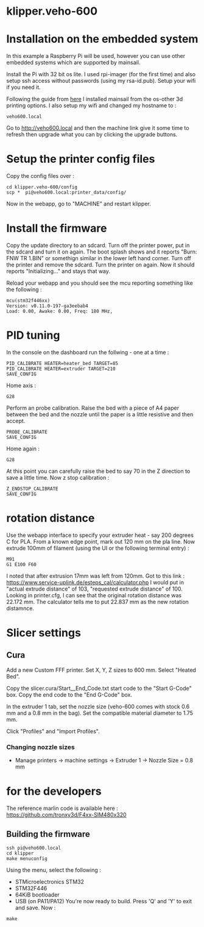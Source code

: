 # klipper.veho-600

# Installation on the embedded system
In this example a Raspberry Pi will be used, however you can use other embedded systems which are supported by mainsail.

Install the Pi with 32 bit os lite. I used rpi-imager (for the first time) and also setup ssh access without passwords (using my rsa-id.pub). Setup your wifi if you need it.

Following the guide from [here](https://docs-os.mainsail.xyz/getting-started/raspberry-pi-os-based)
I installed mainsail from the os-other 3d printing options. I also setup my wifi and changed my hostname to :
```
veho600.local
```

Go to http://veho600.local and then the machine link give it some time to refresh then upgrade what you can by clicking the upgrade buttons.

# Setup the printer config files

Copy the config files over :
```
cd klipper.veho-600/config
scp *  pi@veho600.local:printer_data/config/
```

Now in the webapp, go to "MACHINE" and restart klipper.

# Install the firmware

Copy the update directory to an sdcard. Turn off the printer power, put in the sdcard and turn it on again. The boot splash shows and it reports "Burn: FNW TR 1.BIN" or somethign similar in the lower left hand corner.
Turn off the printer and remove the sdcard. Turn the printer on again. Now it should reports "Initializing..." and stays that way.

Reload your webapp and you should see the mcu reporting something like the following :
```
mcu(stm32f446xx)
Version: v0.11.0-197-ga3eebab4
Load: 0.00, Awake: 0.00, Freq: 180 MHz,
```

# PID tuning

In the console on the dashboard run the follwing - one at a time :
```
PID_CALIBRATE HEATER=heater_bed TARGET=85
PID_CALIBRATE HEATER=extruder TARGET=210
SAVE_CONFIG
```

Home axis :
```
G28
```
Perform an probe calibration. Raise the bed with a piece of A4 paper between the bed and the nozzle until the paper is a little resistive and then accept.
```
PROBE_CALIBRATE
SAVE_CONFIG
```
Home again :
```
G28
```
At this point you can carefully raise the bed to say 70 in the Z direction to save a little time.
Now z stop calibration :
```
Z_ENDSTOP_CALIBRATE
SAVE_CONFIG
```
# rotation distance

Use the webapp interface to specify your extruder heat - say 200 degrees C for PLA.
From a known edge point, mark out 120 mm on the pla line. Now extrude 100mm of filament (using the UI or the following terminal entry) :
```
M91
G1 E100 F60
```
I noted that after extrusion 17mm was left from 120mm. Got to this link : https://www.service-uplink.de/esteps_cal/calculator.php
I would put in "actual extrude distance" of 103, "requested extrude distance" of 100. Looking in printer.cfg, I can see that the original rotation distance was 22.172 mm. The calculator tells me to put 22.837 mm as the new rotation distamnce.

# Slicer settings

## Cura

Add a new Custom FFF printer. Set X, Y, Z sizes to 600 mm. Select "Heated Bed".

Copy the slicer.cura/Start__End_Code.txt start code to the "Start G-Code" box. Copy the end code to the "End G-Code" box.

In the extruder 1 tab, set the nozzle size (veho-600 comes with stock 0.6 mm and a 0.8 mm in the bag). Set the compatible material diameter to 1.75 mm.

Click "Profiles" and "Import Profiles".

### Changing nozzle sizes

* Manage printers -> machine settings -> Extruder 1 -> Nozzle Size = 0.8 mm

# for the developers
The reference marlin code is available here : https://github.com/tronxy3d/F4xx-SIM480x320

## Building the firmware
```
ssh pi@veho600.local
cd klipper
make menuconfig
```
Using the menu, select the following :
* STMicroelectronics STM32
* STM32F446
* 64KiB bootloader
* USB (on PA11/PA12)
You're now ready to build. Press 'Q' and 'Y' to exit and save. Now :
```
make
```

